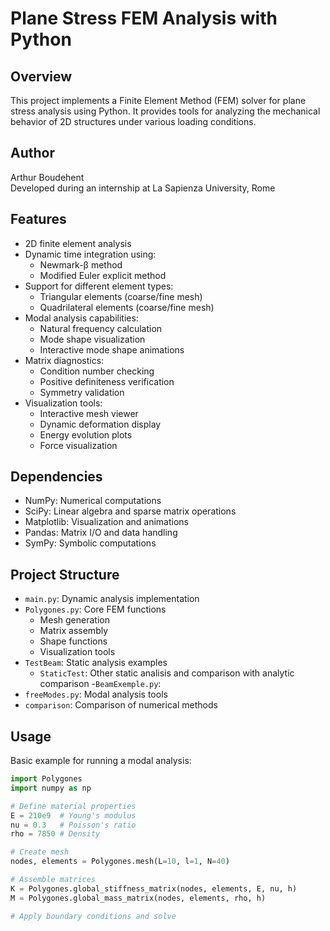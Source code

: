 
# Plane Stress FEM Analysis with Python

## Overview
This project implements a Finite Element Method (FEM) solver for plane stress analysis using Python. It provides tools for analyzing the mechanical behavior of 2D structures under various loading conditions.

## Author
Arthur Boudehent  
Developed during an internship at La Sapienza University, Rome

## Features
- 2D finite element analysis
- Dynamic time integration using:
  - Newmark-β method
  - Modified Euler explicit method
- Support for different element types:
  - Triangular elements (coarse/fine mesh)
  - Quadrilateral elements (coarse/fine mesh)
- Modal analysis capabilities:
  - Natural frequency calculation
  - Mode shape visualization
  - Interactive mode shape animations
- Matrix diagnostics:
  - Condition number checking
  - Positive definiteness verification
  - Symmetry validation
- Visualization tools:
  - Interactive mesh viewer
  - Dynamic deformation display
  - Energy evolution plots
  - Force visualization

## Dependencies
- NumPy: Numerical computations
- SciPy: Linear algebra and sparse matrix operations
- Matplotlib: Visualization and animations
- Pandas: Matrix I/O and data handling
- SymPy: Symbolic computations

## Project Structure
- `main.py`: Dynamic analysis implementation
- `Polygones.py`: Core FEM functions
  - Mesh generation
  - Matrix assembly
  - Shape functions
  - Visualization tools
- `TestBeam`: Static analysis examples
  - `StaticTest`: Other static analisis and comparison with analytic comparison
  -`BeamExemple.py`:
- `freeModes.py`: Modal analysis tools
- `comparison`: Comparison of numerical methods
## Usage
Basic example for running a modal analysis:
```python
import Polygones
import numpy as np

# Define material properties
E = 210e9  # Young's modulus
nu = 0.3   # Poisson's ratio
rho = 7850 # Density

# Create mesh
nodes, elements = Polygones.mesh(L=10, l=1, N=40)

# Assemble matrices
K = Polygones.global_stiffness_matrix(nodes, elements, E, nu, h)
M = Polygones.global_mass_matrix(nodes, elements, rho, h)

# Apply boundary conditions and solve